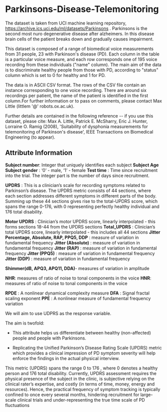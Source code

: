 # Parkinsons-Disease-Telemonitoring

The dataset is taken from UCI machine learning repository, https://archive.ics.uci.edu/ml/datasets/Parkinsons . Parkinsons is the second most nuro degenerative disease after alzheimers. In this disease brain cells of the patient breaks down and gradually causes impairment.

This dataset is composed of a range of biomedical voice measurements from 31 people, 23 with Parkinson's disease (PD). Each column in the table is a particular voice measure, and each row corresponds one of 195 voice recording from these individuals ("name" column). The main aim of the data is to discriminate healthy people from those with PD, according to "status" column which is set to 0 for healthy and 1 for PD.

The data is in ASCII CSV format. The rows of the CSV file contain an instance corresponding to one voice recording. There are around six recordings per patient, the name of the patient is identified in the first column.For further information or to pass on comments, please contact Max Little (littlem '@' robots.ox.ac.uk).

Further details are contained in the following reference -- if you use this dataset, please cite:
Max A. Little, Patrick E. McSharry, Eric J. Hunter, Lorraine O. Ramig (2008), 'Suitability of dysphonia measurements for telemonitoring of Parkinson's disease', IEEE Transactions on Biomedical Engineering (to appear).

## Attribute Information

__Subject number__: Integer that uniquely identifies each subject
__Subject Age__
__Subject gender__ : ‘0’ - male, ‘1’ - female
__Test time__ : Time since recruitment into the trial. The integer part is the number of days since recruitment.

__UPDRS__ : This is a clinician’s scale for recording symptoms related to Parkinson’s disease. The UPDRS metric consists of 44 sections, where each section addresses different symptoms in different parts of the body. Summing up these 44 sections gives rise to the total-UPDRS score, which spans the range 0-176, with 0 representing perfectly healthy individual and 176 total disability.

__Motor UPDRS__ : Clinician’s motor UPDRS score, linearly interpolated - this forms sections 18-44 from the UPDRS sections
__Total_UPDRS__ : Clinician’s total UPDRS score, linearly interpolated - this includes all 44 sections
__Jitter Percentage, Absolute, RAP, PPQ5, DDP__ : measure of variation in fundamental frequency
__Jitter (Absolute)__ : measure of variation in fundamental frequency
__Jitter (RAP)__ : measure of variation in fundamental frequency
__Jitter (PPQ5)__ : measure of variation in fundamental frequency
__Jitter (DDP)__ : measure of variation in fundamental frequency

__Shimmer(dB, APQ3, APQ11, DDA)__- measures of variation in amplitude

__NHR__: measures of ratio of noise to tonal components in the voice
__HNR__: measures of ratio of noise to tonal components in the voice

__RPDE__ : A nonlinear dynamical complexity measure
__DFA__ : Signal fractal scaling exponent
__PPE__ : A nonlinear measure of fundamental frequency variation

We will aim to use UDPRS as the response variable.

The aim is twofold: 
* This attribute helps us differentiate between healthy (non-affected) people and people with Parkinsons.

* Replicating the Unified Parkinson’s Disease Rating Scale (UPDRS) metric which provides a clinical impression of PD symptom severity will help enforce the findings in the actual physical interview.

This metric (UPDRS) spans the range 0 to 176 , where 0 denotes a healthy person and 176 total disability. Currently, UPDRS assessment requires the physical presence of the subject in the clinic, is subjective relying on the clinical rater’s expertise, and costly (in terms of time, money, energy and resources). Hence, the practical frequency of symptom tracking is typically confined to once every several months, hindering recruitment for large-scale clinical trials and under-representing the true time scale of PD fluctuations
